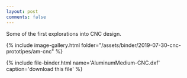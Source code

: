 ```yaml
---
layout: post
comments: false
---
```

Some of the first explorations into CNC design.

{% include image-gallery.html folder="/assets/binder/2019-07-30-cnc-prototipes/am-cnc" %}

{% include file-binder.html name='AluminumMedium-CNC.dxf' caption='download this file' %}
